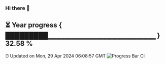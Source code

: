 ### Hi there 👋
⏳ Year progress { █████████▁▁▁▁▁▁▁▁▁▁▁▁▁▁▁▁▁▁▁▁▁ } 32.58 %
---
⏰ Updated on Mon, 29 Apr 2024 06:08:57 GMT
![Progress Bar CI](https://github.com/Moyi321/Moyi321/workflows/Progress%20Bar%20CI/badge.svg)
